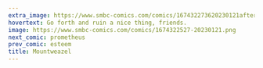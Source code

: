 ```yaml
---
extra_image: https://www.smbc-comics.com/comics/167432273620230121after.png
hovertext: Go forth and ruin a nice thing, friends.
image: https://www.smbc-comics.com/comics/1674322527-20230121.png
next_comic: prometheus
prev_comic: esteem
title: Mountweazel
---
```


